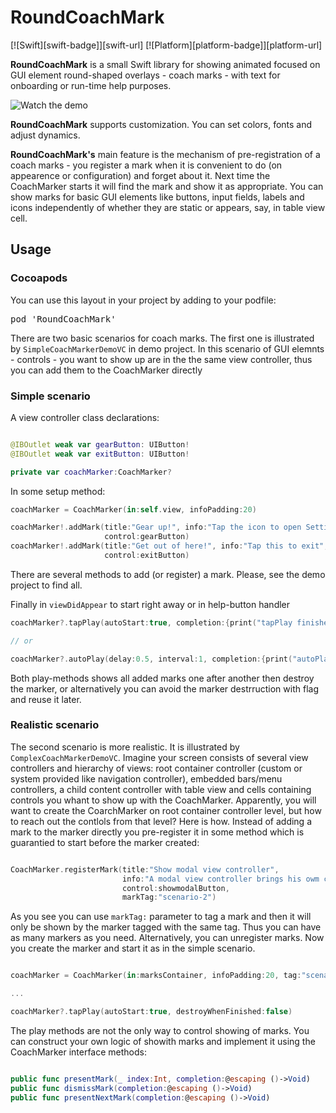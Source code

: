 # RoundCoachMark

[![Swift][swift-badge]][swift-url]
[![Platform][platform-badge]][platform-url]

**RoundCoachMark** is a small Swift library for showing animated focused on GUI element round-shaped overlays - coach marks - with text for onboarding or run-time help purposes.

![Watch the demo](./demo.gif)

**RoundCoachMark** supports customization. You can set colors, fonts and adjust dynamics.

**RoundCoachMark's** main feature is the mechanism of pre-registration of a coach marks - you register a mark when it is convenient to do (on appearence or configuration) and forget about it. Next time the CoachMarker starts it will find the mark and show it as appropriate. You can show marks for basic GUI elements like buttons, input fields, labels and icons independently of whether they are static or appears, say, in table view cell. 

## Usage

### Cocoapods
You can use this layout in your project by adding to your podfile:
<pre>pod 'RoundCoachMark'</pre>

There are two basic scenarios for coach marks.
The first one is illustrated by `SimpleCoachMarkerDemoVC` in demo project. In this scenario of GUI elemnts - controls - you want to show up are in the the same view controller, thus you can add them to the CoachMarker directly

### Simple scenario

A view controller class declarations:

```swift

@IBOutlet weak var gearButton: UIButton!
@IBOutlet weak var exitButton: UIButton!

private var coachMarker:CoachMarker?

```

In some setup method:

```swift
coachMarker = CoachMarker(in:self.view, infoPadding:20)

coachMarker!.addMark(title:"Gear up!", info:"Tap the icon to open Settings screen.",
                     control:gearButton)
coachMarker!.addMark(title:"Get out of here!", info:"Tap this to exit",
                     control:exitButton)

```
There are several methods to add (or register) a mark. Please, see the demo project to find all.

Finally in `viewDidAppear` to start right away or in help-button handler

```swift
coachMarker?.tapPlay(autoStart:true, completion:{print("tapPlay finished")})

// or

coachMarker?.autoPlay(delay:0.5, interval:1, completion:{print("autoPlay finished")})

```

Both play-methods shows all added marks one after another then destroy the marker, or alternatively you can avoid the marker destrruction with flag and reuse it later.

### Realistic scenario

The second scenario is more realistic. It is illustrated by `ComplexCoachMarkerDemoVC`. Imagine your screen consists of several view controllers and hierarchy of views: root container controller (custom or system provided like navigation controller), embedded bars/menu controllers, a child content controller with table view and cells containing controls you whant to show up with the CoachMarker.
Apparently, you will want to create the CoarchMarker on root container controller level, but how to reach out the contlols from that level? Here is how.
Instead of adding a mark to the marker directly you pre-register it in some method which is guarantied to start before the marker created:

```swift

CoachMarker.registerMark(title:"Show modal view controller",
                         info:"A modal view controller brings his owm coach marks, so other marks are to be disabled. It's done by 'unregistering' active marks in viewWillDisappear of overlapped controllers.",
                         control:showmodalButton,
                         markTag:"scenario-2")

```
As you see you can use `markTag:` parameter to tag a mark and then it will only be shown by the marker tagged with the same tag. Thus you can have as many markers as you need. Alternatively, you can unregister marks.
Now you create the marker and start it as in the simple scenario.

```swift

coachMarker = CoachMarker(in:marksContainer, infoPadding:20, tag:"scenario-2")

...

coachMarker?.tapPlay(autoStart:true, destroyWhenFinished:false)

```

The play methods are not the only way to control showing of marks. You can construct your own logic of showith marks and implement it using the CoachMarker interface methods:

```swift

public func presentMark(_ index:Int, completion:@escaping ()->Void)
public func dismissMark(completion:@escaping ()->Void)
public func presentNextMark(completion:@escaping ()->Void)

```
